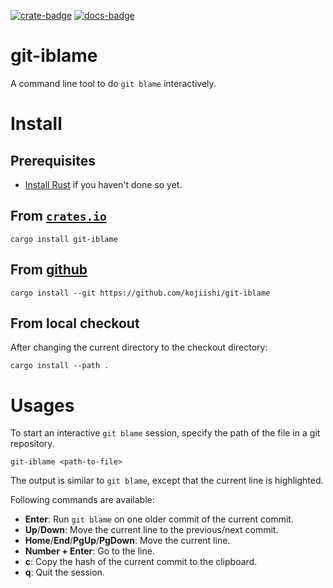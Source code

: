 [![crate-badge]][crate]
[![docs-badge]][docs]

[crate-badge]: https://img.shields.io/crates/v/git-iblame.svg
[crate]: https://crates.io/crates/git-iblame
[docs-badge]: https://docs.rs/git-iblame/badge.svg
[docs]: https://docs.rs/git-iblame/

# git-iblame

A command line tool to do `git blame` interactively.

# Install

## Prerequisites

* [Install Rust] if you haven't done so yet.

[install Rust]: https://rustup.rs/

## From [`crates.io`][crate]

```shell-session
cargo install git-iblame
```

## From [github]

```shell-session
cargo install --git https://github.com/kojiishi/git-iblame
```

[github]: https://github.com/kojiishi/git-iblame

## From local checkout

After changing the current directory to the checkout directory:
```shell-session
cargo install --path .
```

# Usages

To start an interactive `git blame` session,
specify the path of the file in a git repository.
```shell-session
git-iblame <path-to-file>
```

The output is similar to `git blame`,
except that the current line is highlighted.

Following commands are available:
* **Enter**: Run `git blame` on one older commit
  of the current commit.
* **Up**/**Down**: Move the current line to
  the previous/next commit.
* **Home**/**End**/**PgUp**/**PgDown**: Move the current line.
* **Number + Enter**: Go to the line.
* **c**: Copy the hash of the current commit to the clipboard.
* **q**: Quit the session.
